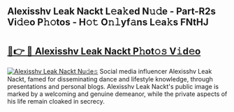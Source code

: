 ## Alexisshv Leak Nackt L𝚎a𝚔ed N𝚞𝚍e - Part-R2s Vi𝚍𝚎o P𝚑𝚘tos - H𝚘𝚝 O𝚗𝚕yf𝚊ns L𝚎a𝚔s FNtHJ

# <h2><a href="http://kf5fok.oniu.top/?m=Alexisshv+Leak+Nackt">🔗👉 🔴 Alexisshv Leak Nackt P𝚑ot𝚘𝚜 V𝚒d𝚎o</a></h2>

[![Alexisshv Leak Nackt Nu𝚍e𝚜](https://i.imgur.com/0qMVB7G.gif)](http://kf5fok.oniu.top/?m=Alexisshv+Leak+Nackt)
Social media influencer Alexisshv Leak Nackt, famed for disseminating dance and lifestyle knowledge, through presentations and personal blogs. Alexisshv Leak Nackt's public image is marked by a welcoming and genuine demeanor, while the private aspects of his life remain cloaked in secrecy.  
